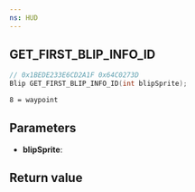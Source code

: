 ```yaml
---
ns: HUD
---
```

## GET_FIRST_BLIP_INFO_ID

```c
// 0x1BEDE233E6CD2A1F 0x64C0273D
Blip GET_FIRST_BLIP_INFO_ID(int blipSprite);
```

```
8 = waypoint  
```

## Parameters
* **blipSprite**: 

## Return value
